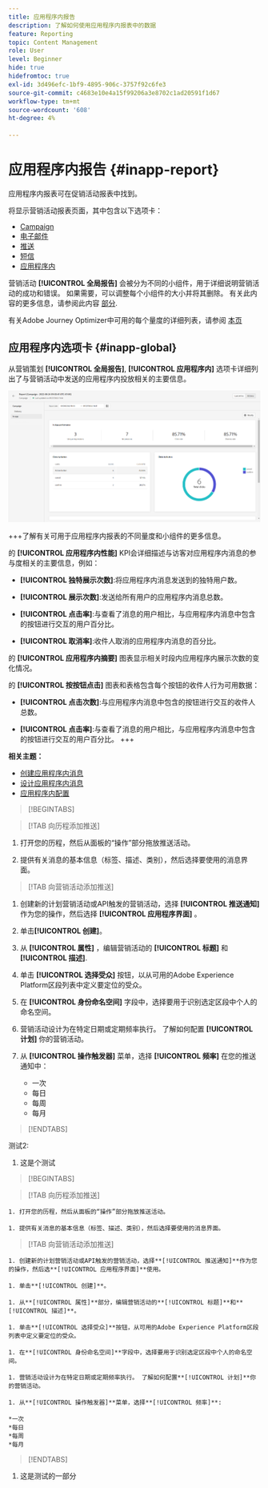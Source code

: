 ```yaml
---
title: 应用程序内报告
description: 了解如何使用应用程序内报表中的数据
feature: Reporting
topic: Content Management
role: User
level: Beginner
hide: true
hidefromtoc: true
exl-id: 3d496efc-1bf9-4895-906c-3757f92c6fe3
source-git-commit: c4683e10e4a15f99206a3e8702c1ad20591f1d67
workflow-type: tm+mt
source-wordcount: '608'
ht-degree: 4%

---
```


# 应用程序内报告 {#inapp-report}

应用程序内报表可在促销活动报表中找到。

将显示营销活动报表页面，其中包含以下选项卡：

* [Campaign](../reports/campaign-global-report.md#campaign-live)
* [电子邮件](../reports/campaign-global-report.md#email-live)
* [推送](../reports/campaign-global-report.md#push-live)
* [短信](../reports/campaign-global-report.md#sms-live)
* [应用程序内](#in-app-global)

营销活动 **[!UICONTROL 全局报告]** 会被分为不同的小组件，用于详细说明营销活动的成功和错误。 如果需要，可以调整每个小组件的大小并将其删除。 有关此内容的更多信息，请参阅此内容 [部分](../reports/global-report.md#modify-dashboard).

有关Adobe Journey Optimizer中可用的每个量度的详细列表，请参阅 [本页](../reports/global-report.md#list-of-components-global.md)

## 应用程序内选项卡 {#inapp-global}

从营销策划 **[!UICONTROL 全局报告]**, **[!UICONTROL 应用程序内]** 选项卡详细列出了与营销活动中发送的应用程序内投放相关的主要信息。

![](assets/campaign_report_global_6.png)

+++了解有关可用于应用程序内报表的不同量度和小组件的更多信息。

的 **[!UICONTROL 应用程序内性能]** KPI会详细描述与访客对应用程序内消息的参与度相关的主要信息，例如：

* **[!UICONTROL 独特展示次数]**:将应用程序内消息发送到的独特用户数。

* **[!UICONTROL 展示次数]**:发送给所有用户的应用程序内消息总数。

* **[!UICONTROL 点击率]**:与查看了消息的用户相比，与应用程序内消息中包含的按钮进行交互的用户百分比。

* **[!UICONTROL 取消率]**:收件人取消的应用程序内消息的百分比。

的 **[!UICONTROL 应用程序内摘要]** 图表显示相关时段内应用程序内展示次数的变化情况。

的 **[!UICONTROL 按按钮点击]** 图表和表格包含每个按钮的收件人行为可用数据：

* **[!UICONTROL 点击次数]**:与应用程序内消息中包含的按钮进行交互的收件人总数。

* **[!UICONTROL 点击率]**:与查看了消息的用户相比，与应用程序内消息中包含的按钮进行交互的用户百分比。
+++

**相关主题：**

* [创建应用程序内消息](../in-app/create-in-app.md)
* [设计应用程序内消息](../in-app/design-in-app.md)
* [应用程序内配置](../in-app/inapp-configuration.md)


>[!BEGINTABS]

>[!TAB 向历程添加推送]

1. 打开您的历程，然后从面板的“操作”部分拖放推送活动。

1. 提供有关消息的基本信息（标签、描述、类别），然后选择要使用的消息界面。

>[!TAB 向营销活动添加推送]

1. 创建新的计划营销活动或API触发的营销活动，选择 **[!UICONTROL 推送通知]** 作为您的操作，然后选择 **[!UICONTROL 应用程序界面]** 。

1. 单击&#x200B;**[!UICONTROL 创建]**。

1. 从 **[!UICONTROL 属性]** ，编辑营销活动的 **[!UICONTROL 标题]** 和 **[!UICONTROL 描述]**.

1. 单击 **[!UICONTROL 选择受众]** 按钮，以从可用的Adobe Experience Platform区段列表中定义要定位的受众。

1. 在 **[!UICONTROL 身份命名空间]** 字段中，选择要用于识别选定区段中个人的命名空间。

1. 营销活动设计为在特定日期或定期频率执行。 了解如何配置 **[!UICONTROL 计划]** 你的营销活动。

1. 从 **[!UICONTROL 操作触发器]** 菜单，选择 **[!UICONTROL 频率]** 在您的推送通知中：

   * 一次
   * 每日
   * 每周
   * 每月

>[!ENDTABS]

测试2:

1. 这是个测试

>[!BEGINTABS]

>[!TAB 向历程添加推送]

    1. 打开您的历程，然后从面板的“操作”部分拖放推送活动。
    
    1. 提供有关消息的基本信息（标签、描述、类别），然后选择要使用的消息界面。

>[!TAB 向营销活动添加推送]

    1. 创建新的计划营销活动或API触发的营销活动，选择**[!UICONTROL 推送通知]**作为您的操作，然后选**[!UICONTROL 应用程序界面]**使用。
    
    1. 单击**[!UICONTROL 创建]**。
    
    1. 从**[!UICONTROL 属性]**部分，编辑营销活动的**[!UICONTROL 标题]**和**[!UICONTROL 描述]**。
    
    1. 单击**[!UICONTROL 选择受众]**按钮，从可用的Adobe Experience Platform区段列表中定义要定位的受众。
    
    1. 在**[!UICONTROL 身份命名空间]**字段中，选择要用于识别选定区段中个人的命名空间。
    
    1. 营销活动设计为在特定日期或定期频率执行。 了解如何配置**[!UICONTROL 计划]**你的营销活动。
    
    1. 从**[!UICONTROL 操作触发器]**菜单，选择**[!UICONTROL 频率]**:
    
    *一次
    *每日
    *每周
    *每月

>[!ENDTABS]

1. 这是测试的一部分
